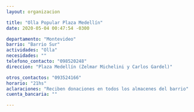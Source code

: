 ```yaml
---
layout: organizacion

title: "Olla Popular Plaza Medellín"
date: 2020-05-04 00:47:54 -0300

departamento: "Montevideo"
barrio: "Barrio Sur"
actividades: "Olla"
necesidades: ""
telefono_contacto: "098520248"
direccion: "Plaza Medellín (Zelmar Michelini y Carlos Gardel)"

otros_contactos: "093524166"
horario: "21hs"
aclaraciones: "Reciben donaciones en todos los almacenes del barrio"
cuenta_bancaria: ""

---
```

